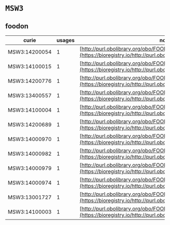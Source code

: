 # `MSW3`

## foodon

| curie         |   usages | nodes                                                                                                                   |
|---------------|----------|-------------------------------------------------------------------------------------------------------------------------|
| MSW3:14200054 |        1 | [http://purl.obolibrary.org/obo/FOODON:03411136](https://bioregistry.io/http://purl.obolibrary.org/obo/FOODON:03411136) |
| MSW3:14100015 |        1 | [http://purl.obolibrary.org/obo/FOODON:03411229](https://bioregistry.io/http://purl.obolibrary.org/obo/FOODON:03411229) |
| MSW3:14200776 |        1 | [http://purl.obolibrary.org/obo/FOODON:03411328](https://bioregistry.io/http://purl.obolibrary.org/obo/FOODON:03411328) |
| MSW3:13400557 |        1 | [http://purl.obolibrary.org/obo/FOODON:03412094](https://bioregistry.io/http://purl.obolibrary.org/obo/FOODON:03412094) |
| MSW3:14100004 |        1 | [http://purl.obolibrary.org/obo/FOODON:03412096](https://bioregistry.io/http://purl.obolibrary.org/obo/FOODON:03412096) |
| MSW3:14200689 |        1 | [http://purl.obolibrary.org/obo/FOODON:03413367](https://bioregistry.io/http://purl.obolibrary.org/obo/FOODON:03413367) |
| MSW3:14000970 |        1 | [http://purl.obolibrary.org/obo/FOODON:03414470](https://bioregistry.io/http://purl.obolibrary.org/obo/FOODON:03414470) |
| MSW3:14000982 |        1 | [http://purl.obolibrary.org/obo/FOODON:03414471](https://bioregistry.io/http://purl.obolibrary.org/obo/FOODON:03414471) |
| MSW3:14000979 |        1 | [http://purl.obolibrary.org/obo/FOODON:03414472](https://bioregistry.io/http://purl.obolibrary.org/obo/FOODON:03414472) |
| MSW3:14000974 |        1 | [http://purl.obolibrary.org/obo/FOODON:03414473](https://bioregistry.io/http://purl.obolibrary.org/obo/FOODON:03414473) |
| MSW3:13001727 |        1 | [http://purl.obolibrary.org/obo/FOODON:03414848](https://bioregistry.io/http://purl.obolibrary.org/obo/FOODON:03414848) |
| MSW3:14100003 |        1 | [http://purl.obolibrary.org/obo/FOODON:03414849](https://bioregistry.io/http://purl.obolibrary.org/obo/FOODON:03414849) |
